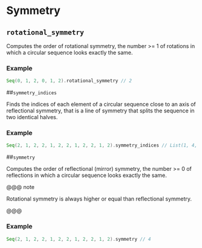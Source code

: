 # Symmetry

## `rotational_symmetry`

Computes the order of rotational symmetry,
the number >= 1 of rotations in which a circular sequence looks exactly the same.

### Example

```scala
Seq(0, 1, 2, 0, 1, 2).rotational_symmetry // 2
```

##`symmetry_indices`

Finds the indices of each element of a circular sequence close to an axis of reflectional symmetry,
that is a line of symmetry that splits the sequence in two identical halves.

### Example

```scala
Seq(2, 1, 2, 2, 1, 2, 2, 1, 2, 2, 1, 2).symmetry_indices // List(1, 4, 7, 10)
```

##`symmetry`

Computes the order of reflectional (mirror) symmetry,
the number >= 0 of reflections in which a circular sequence looks exactly the same.

@@@ note

Rotational symmetry is always higher or equal than reflectional symmetry.

@@@

### Example

```scala
Seq(2, 1, 2, 2, 1, 2, 2, 1, 2, 2, 1, 2).symmetry // 4
```
